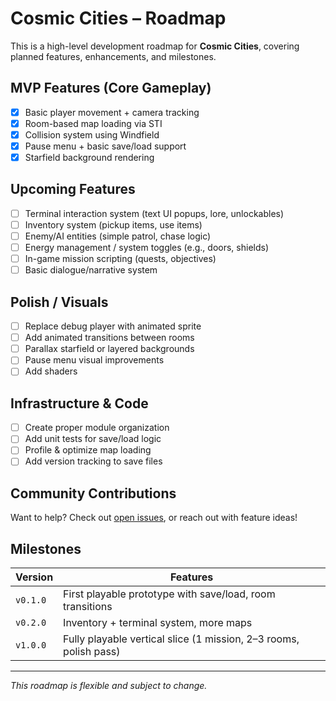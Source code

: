 # Cosmic Cities – Roadmap

This is a high-level development roadmap for **Cosmic Cities**, covering planned features, enhancements, and milestones.

## MVP Features (Core Gameplay)

- [x] Basic player movement + camera tracking
- [x] Room-based map loading via STI
- [x] Collision system using Windfield
- [x] Pause menu + basic save/load support
- [x] Starfield background rendering

## Upcoming Features

- [ ] Terminal interaction system (text UI popups, lore, unlockables)
- [ ] Inventory system (pickup items, use items)
- [ ] Enemy/AI entities (simple patrol, chase logic)
- [ ] Energy management / system toggles (e.g., doors, shields)
- [ ] In-game mission scripting (quests, objectives)
- [ ] Basic dialogue/narrative system

## Polish / Visuals

- [ ] Replace debug player with animated sprite
- [ ] Add animated transitions between rooms
- [ ] Parallax starfield or layered backgrounds
- [ ] Pause menu visual improvements
- [ ] Add shaders

## Infrastructure & Code

- [ ] Create proper module organization
- [ ] Add unit tests for save/load logic
- [ ] Profile & optimize map loading
- [ ] Add version tracking to save files

## Community Contributions

Want to help? Check out [open issues](https://github.com/yourname/cosmic-cities/issues), or reach out with feature ideas!

## Milestones

| Version | Features |
|---------|----------|
| `v0.1.0` | First playable prototype with save/load, room transitions |
| `v0.2.0` | Inventory + terminal system, more maps |
| `v1.0.0` | Fully playable vertical slice (1 mission, 2–3 rooms, polish pass) |

---

*This roadmap is flexible and subject to change.*
